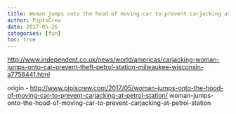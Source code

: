 ```yaml
---
title: Woman jumps onto the hood of moving car to prevent carjacking at petrol station
author: PipisCrew
date: 2017-05-26
categories: [fun]
toc: true
---
```


http://www.independent.co.uk/news/world/americas/carjacking-woman-jumps-onto-car-prevent-theft-petrol-station-milwaukee-wisconsin-a7756441.html

origin - http://www.pipiscrew.com/2017/05/woman-jumps-onto-the-hood-of-moving-car-to-prevent-carjacking-at-petrol-station/ woman-jumps-onto-the-hood-of-moving-car-to-prevent-carjacking-at-petrol-station